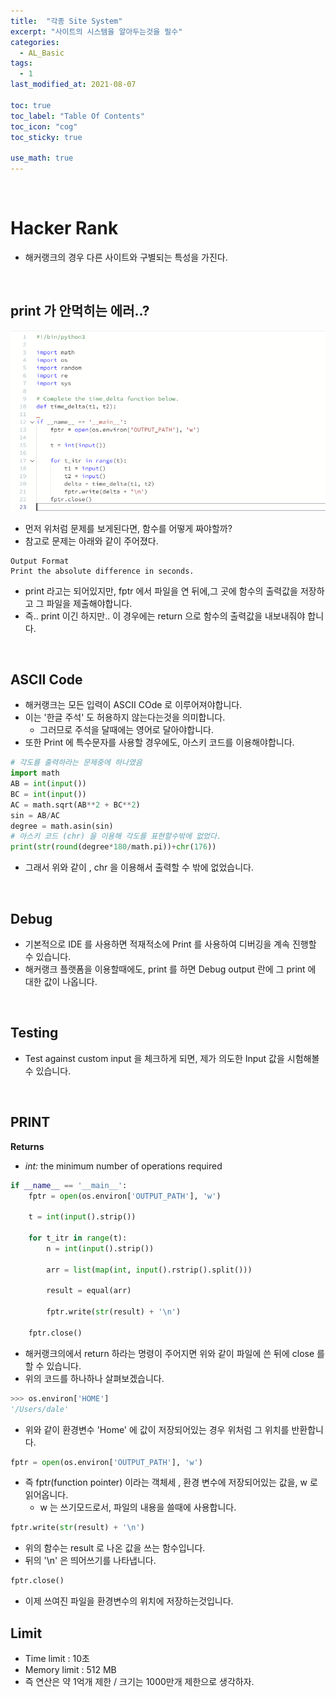 ```yaml
---
title:  "각종 Site System"
excerpt: "사이트의 시스템을 알아두는것을 필수"
categories:
  - AL_Basic
tags:
  - 1
last_modified_at: 2021-08-07

toc: true
toc_label: "Table Of Contents"
toc_icon: "cog"
toc_sticky: true

use_math: true
---
```


<br>

# Hacker Rank

- 해커랭크의 경우 다른 사이트와 구별되는 특성을 가진다.

<br>

## print 가 안먹히는 에러..?

![png](/assets/images/Python/23_1.png)

- 먼저 위처럼 문제를 보게된다면, 함수를 어떻게 짜야할까? 
- 참고로 문제는 아래와 같이 주어졌다.

```
Output Format
Print the absolute difference in seconds.
```

- print 라고는 되어있지만, fptr 에서 파일을 연 뒤에,그 곳에 함수의 출력값을 저장하고 그 파일을 제출해야합니다.
- 즉.. print 이긴 하지만.. 이 경우에는 return 으로 함수의 출력값을 내보내줘야 합니다.

<br>

## ASCII Code

- 해커랭크는 모든 입력이 ASCII COde 로 이루어져야합니다. 
- 이는 '한글 주석' 도 허용하지 않는다는것을 의미합니다. 
  - 그러므로 주석을 달때에는 영어로 달아야합니다. 
- 또한 Print 에 특수문자를 사용할 경우에도, 아스키 코드를 이용해야합니다. 

```python
# 각도를 출력하라는 문제중에 하나였음
import math
AB = int(input())
BC = int(input())
AC = math.sqrt(AB**2 + BC**2)
sin = AB/AC
degree = math.asin(sin)
# 아스키 코드 (chr) 을 이용해 각도를 표현할수밖에 없었다.
print(str(round(degree*180/math.pi))+chr(176))
```

- 그래서 위와 같이 , chr 을 이용해서 출력할 수 밖에 없었습니다.

<br>

## Debug

- 기본적으로 IDE 를 사용하면 적재적소에 Print 를 사용하여 디버깅을 계속 진행할 수 있습니다.
- 해커랭크 플랫폼을 이용할때에도, print 를 하면 Debug output 란에 그 print 에 대한 값이 나옵니다. 

<br>

## Testing

- Test against custom input 을 체크하게 되면, 제가 의도한 Input 값을 시험해볼 수 있습니다.

<br>

## PRINT 

**Returns**

- *int:* the minimum number of operations required

```python
if __name__ == '__main__':
    fptr = open(os.environ['OUTPUT_PATH'], 'w')

    t = int(input().strip())

    for t_itr in range(t):
        n = int(input().strip())

        arr = list(map(int, input().rstrip().split()))

        result = equal(arr)

        fptr.write(str(result) + '\n')

    fptr.close()
```

- 해커랭크의에서 return 하라는 명령이 주어지면 위와 같이 파일에 쓴 뒤에 close 를 할 수 있습니다.
- 위의 코드를 하나하나 살펴보겠습니다.

```python
>>> os.environ['HOME']
'/Users/dale'
```

- 위와 같이 환경변수 'Home' 에 값이 저장되어있는 경우 위처럼 그 위치를 반환합니다. 

```python
fptr = open(os.environ['OUTPUT_PATH'], 'w')
```

- 즉 fptr(function pointer) 이라는 객체세 , 환경 변수에 저장되어있는 값을, w 로 읽어옵니다.
  - w 는 쓰기모드로서, 파일의 내용을 쓸때에 사용합니다.

```python
fptr.write(str(result) + '\n')
```

- 위의 함수는 result 로 나온 값을 쓰는 함수입니다.
- 뒤의 '\n' 은 띄어쓰기를 나타냅니다. 

```python
fptr.close()
```

- 이제 쓰여진 파일을 환경변수의 위치에 저장하는것입니다.

## Limit

- Time limit : 10초
- Memory limit : 512 MB 
- 즉 연산은 약 1억개 제한 / 크기는 1000만개 제한으로 생각하자.

